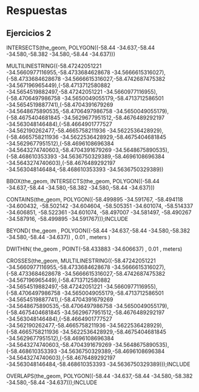# Respuestas

## Ejercicios 2

  INTERSECTS(the_geom, POLYGON((-58.44 -34.637,-58.44 -34.580,-58.382 -34.580,-58.44 -34.637)))

  MULTILINESTRING((-58.47242051221 -34.5660977116955,-58.4733684628678 -34.5666615316027),(-58.4733684628678 -34.5666615316027,-58.4742687475382 -34.567196965449),(-58.4713712580882 -34.5654519882497,-58.47242051221 -34.5660977116955),(-58.4706497986758 -34.5650049055179,-58.4713712586501 -34.5654519887741),(-58.4704391679269 -34.5648675890535,-58.4706497986758 -34.5650049055179),(-58.4675404681845 -34.5629677951512,-58.4676489292197 -34.563048146484),(-58.4664901777527 -34.562190262477,-58.4665758211936 -34.5622536428929),(-58.4665758211936 -34.5622536428929,-58.4675404681845 -34.5629677951512),(-58.4696108696384 -34.5643274740603,-58.4704391679269 -34.5648675890535),(-58.468610353393 -34.5636750329389,-58.4696108696384 -34.5643274740603),(-58.4676489292197 -34.563048146484,-58.468610353393 -34.5636750329389))

  BBOX(the_geom, INTERSECTS(the_geom, POLYGON((-58.44 -34.637,-58.44 -34.580,-58.382 -34.580,-58.44 -34.637)))

  CONTAINS(the_geom, POLYGON((-58.499895 -34.591767, -58.494118 -34.600432, -58.502142 -34.604604, -58.505351 -34.601074, -58.514337 -34.606851, -58.522361 -34.601074, -58.497007 -34.581497, -58.490267 -34.587916, -58.499895 -34.591767)));INCLUDE

  BEYOND( the_geom , POLYGON((-58.44 -34.637,-58.44 -34.580,-58.382 -34.580,-58.44 -34.637)) , 0.01 , meters )

  DWITHIN( the_geom , POINT(-58.433883 -34.606637) , 0.01 , meters)

  CROSSES(the_geom, MULTILINESTRING((-58.47242051221 -34.5660977116955,-58.4733684628678 -34.5666615316027),(-58.4733684628678 -34.5666615316027,-58.4742687475382 -34.567196965449),(-58.4713712580882 -34.5654519882497,-58.47242051221 -34.5660977116955),(-58.4706497986758 -34.5650049055179,-58.4713712586501 -34.5654519887741),(-58.4704391679269 -34.5648675890535,-58.4706497986758 -34.5650049055179),(-58.4675404681845 -34.5629677951512,-58.4676489292197 -34.563048146484),(-58.4664901777527 -34.562190262477,-58.4665758211936 -34.5622536428929),(-58.4665758211936 -34.5622536428929,-58.4675404681845 -34.5629677951512),(-58.4696108696384 -34.5643274740603,-58.4704391679269 -34.5648675890535),(-58.468610353393 -34.5636750329389,-58.4696108696384 -34.5643274740603),(-58.4676489292197 -34.563048146484,-58.468610353393 -34.5636750329389)));INCLUDE

  OVERLAPS(the_geom, POLYGON((-58.44 -34.637,-58.44 -34.580,-58.382 -34.580,-58.44 -34.637)));INCLUDE

  
